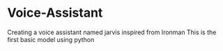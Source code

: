 # Voice-Assistant

Creating a voice assistant named jarvis inspired from Ironman This is the first basic model using python
